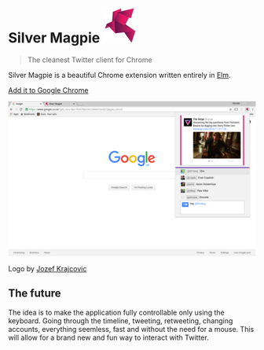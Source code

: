 # Silver Magpie ![banner](assets/icon-sizes/ms-icon-70x70.png)

>The cleanest Twitter client for Chrome

Silver Magpie is a beautiful Chrome extension written entirely in [Elm](elm-lang.org).

[Add it to Google Chrome](https://chrome.google.com/webstore/detail/silver-magpie/fodacnnlggakjhanpmjacokgpngeeabi)

![Screenshot](assets/screenshot-resized-1.png)

Logo by [Jozef Krajcovic](http://jozefkrajcovic.sk/)

## The future

The idea is to make the application fully controllable only using the keyboard. Going through the timeline, tweeting, retweeting, changing accounts, everything seemless, fast and without the need for a mouse.
This will allow for a brand new and fun way to interact with Twitter.
